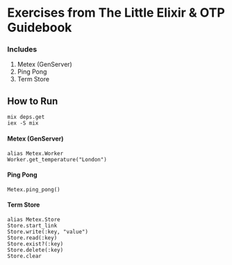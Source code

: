 # Exercises from The Little Elixir & OTP Guidebook

### Includes
1. Metex (GenServer)
2. Ping Pong
3. Term Store

## How to Run

```
mix deps.get
iex -S mix
```

#### Metex (GenServer)

```
alias Metex.Worker
Worker.get_temperature("London")
```

#### Ping Pong

```
Metex.ping_pong()
```

#### Term Store

```
alias Metex.Store
Store.start_link
Store.write(:key, "value")
Store.read(:key)
Store.exist?(:key)
Store.delete(:key)
Store.clear
```
